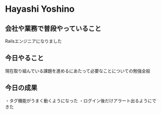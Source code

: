 # Hayashi Yoshino

## 会社や業務で普段やっていること
Railsエンジニアになりました


## 今日やること
現在取り組んでいる課題を進めるにあたって必要なことについての勉強全般


## 今日の成果
・タグ機能がうまく動くようになった
・ログイン後だけアラート出るようにできた

